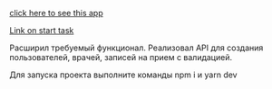 <a href='#' target="_blank" rel="noopener noreferrer nofollow"> click here to see this app </a>

<a href='https://kaput-snail-e38.notion.site/Node-js-Backend-Developer-98d64a0accb24417aa8dd1b76baf3606' 
  target='_blank' rel="noopener noreferrer nofollow"> Link on start task </a>

<p> Расширил требуемый функционал. Реализовал API для создания пользователей, врачей, записей на прием с валидацией. </p>
<p> Для запуска проекта выполните команды npm i и yarn dev  </p>